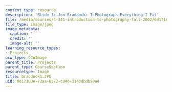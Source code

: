 ```yaml
---
content_type: resource
description: 'Slide 1: Jon Braddock: I Photograph Everything I Eat'
file: /media/courses/4-341-introduction-to-photography-fall-2002/0d17160e72aa8372c0403143dbdb90a4_braddock1.JPG
file_type: image/jpeg
image_metadata:
  caption: ''
  credit: ''
  image-alt: ''
learning_resource_types:
- Projects
ocw_type: OCWImage
parent_title: Projects
parent_type: CourseSection
resourcetype: Image
title: braddock1.JPG
uid: 0d17160e-72aa-8372-c040-3143dbdb90a4
---
```

